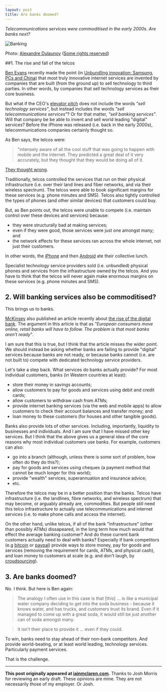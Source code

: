 ```yaml
---
layout: post
title: Are banks doomed?
---
```


*Telecommunications services were commoditised in the early 2000s. Are banks next?*

![Banking](http://iainmclaren.com/public/images/2014-07-23-are-banks-doomed_7222620906_eed67358b3_z.jpg "Banking")

Photo: [Alexandre Dulaunoy](https://www.flickr.com/photos/adulau/) ([Some rights reserved](https://creativecommons.org/licenses/by-sa/2.0/))

##1. The rise and fall of the telcos

[Ben Evans](http://ben-evans.com) recently made the point (in [Unbundling innovation: Samsung, PCs and China](http://ben-evans.com/benedictevans/2014/7/10/unbundling-innovation)) that most truly innovative internet services are invented by companies that are built (from the ground up) to sell technology to third parties.  In other words, by companies that sell technology services as their core business.    

But what if the CEO's [elevator pitch](http://www.youtube.com/watch?v=R2bLNkCqpuY) does not include the words *"sell technology services"*, but instead includes the words *"sell telecommunications services"*?  Or for that matter, *"sell banking services"*.  Will that company be be able to invent and sell world leading "digital" services?  Before the iPhone was released (i.e. back in the early 2000s), telecommunications companies certainly thought so.  

As Ben says, the telcos were:

>"intensely aware of all the cool stuff that was going to happen with mobile and the internet.  They predicted a great deal of it very accurately, but they thought that they would be doing all of it. 

[They thought wrong](http://www.youtube.com/watch?v=qycUOENFIBs).  

Traditionally, telcos controlled the services that run on their physical infrastructure (i.e. over their land lines and fiber networks, and via their wireless spectrum).  The telcos were able to book significant margins for these services (e.g. phone minutes and SMS).  Telcos also tightly controlled the types of phones (and other similar devices) that customers could buy.  

But, as Ben points out, the telcos were unable to compete (i.e. maintain control over these devices and services) because:

- they were structurally bad at making services;
- even if they were good, those services were just one amongst many; and
- the network effects for these services ran across the whole internet, not just their customers.

In other words, the [iPhone](https://www.apple.com/iphone/) and then [Android](http://www.android.com) ate their collective lunch.  

Specialist technology service providers sold (i.e. unbundled) physical phones and services from the infrastructure owned by the telcos.  And you have to think that the telcos will never again make enormous margins on these services (e.g. phone minutes and SMS). 

## 2. Will banking services also be commoditised?

This brings us to banks.

[McKinsey](http://www.mckinsey.com) also published an article recently about [the rise of the digital bank](http://www.mckinsey.com/Insights/Business_Technology/The_rise_of_the_digital_bank?cid=DigitalEdge-eml-alt-mip-mck-oth-1407).  The argument in this article is  that as *"European consumers move online, retail banks will have to follow. The problem is that most banks aren’t ready"*.  

I am sure that this is true, but I think that the article  misses the wider point.  We should instead be asking whether banks are failing to provide "digital" services because banks are not ready, or because banks cannot (i.e. are not built to) compete with dedicated technology service providers.

Let's take a step back.  What services do banks actually provide?  For most individual customers, banks (in Western countries at least):

- store their money in savings accounts;
- allow customers to pay for goods and services using debit and credit cards;
- allow customers to withdraw cash from ATMs;
- provide internet banking services (via the web and mobile apps) to allow customers to check their account balances and transfer money; and
- loan money to these customers (for houses and other tangible goods).

Banks also provide lots of other services.  Including, importantly, liquidity to businesses and individuals.  And I am sure that I have missed other key services.  But I think that the above gives us a general idea of the core reasons why most individual customers use banks.  For example, customers can also:

- go into a branch (although, unless there is some sort of problem, how often do they do this?);
- pay for goods and services using cheques (a payment method that cannot be much longer for this world);
- provide "wealth" services, superannuation and insurance advice;
- etc.

Therefore the telcos may be in a better position than the banks.  Telcos have infrastructure (i.e. the landlines, fibre networks, and wireless spectrum) that may become, or arguably already are, commodities.  But people still need this telco infrastructure to actually use telecommunications and internet services (i.e. to make phone calls and access the internet). 

On the other hand, unlike telcos, if all of the bank "infrastructure" (other than possibly ATMs) dissapeared, in the long term how much would that effect the average banking customer?  And do these current bank customers actually need to deal with banks?  Especially if bank competitors (e.g [bitcoin](http://en.wikipedia.org/wiki/Bitcoin) or [paypal](http://paypal.com)) provide ways to store money, pay for goods and services (removing the requirement for cards, ATMs, and physical cash), and loan money to customers at scale (e.g. and don't laugh, by [croudsourcing](https://angel.co)).

## 3. Are banks doomed?

No.  I think.  But here is Ben again: 

> The analogy I often use in this case is that [this] ... is like a municipal water company deciding to get into the soda business - because it knows water, and has trucks, and customers trust its brand. Even if it managed to come up with a great soda, it would still be just another can of soda amongst many.

> It isn't their place to provide it ... even if they could.

To win, banks need to stay ahead of their non-bank competitors.  And provide world-beating, or at least world leading, technology services.  Particularly payment services.  

That is the challenge.

---

**This post originally appeared at [iainmclaren.com](http://iainmclaren.com).** Thanks to Josh Morris for reviewing an early draft.  These opinions are mine.  They are not necessarily those of my employer.  Or Josh.